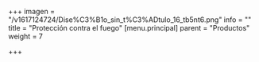 +++
imagen = "/v1617124724/Dise%C3%B1o_sin_t%C3%ADtulo_16_tb5nt6.png"
info = ""
title = "Protección contra el fuego"
[menu.principal]
parent = "Productos"
weight = 7

+++

